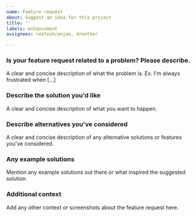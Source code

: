 ```yaml
---
name: Feature request
about: Suggest an idea for this project
title: ''
labels: enhancement
assignees: reeteshranjan, drenther

---
```


### Is your feature request related to a problem? Please describe.
A clear and concise description of what the problem is. Ex. I'm always frustrated when [...]

### Describe the solution you'd like
A clear and concise description of what you want to happen.

### Describe alternatives you've considered
A clear and concise description of any alternative solutions or features you've considered.

### Any example solutions
Mention any example solutions out there or what inspired the suggested solution

### Additional context
Add any other context or screenshots about the feature request here.
